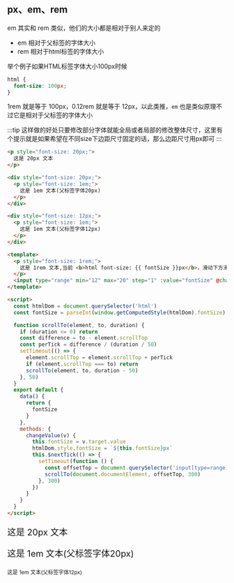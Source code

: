 ## px、em、rem
em 其实和 rem 类似，他们的大小都是相对于别人来定的

- em 相对于父标签的字体大小
- rem 相对于html标签的字体大小

举个例子如果HTML标签字体大小100px时候

```css
html {
  font-size: 100px;
}
```
1rem 就是等于 100px，0.12rem 就是等于 12px，以此类推，`em` 也是类似原理不过它是相对于父标签的字体大小

:::tip
这样做的好处只要修改部分字体就能全局或者局部的修改整体尺寸，这里有个提示就是如果希望在不同size下边距尺寸固定的话，那么边距尺寸用px即可
:::


```html
<p style="font-size: 20px;">
  这是 20px 文本
</p>

<div style="font-size: 20px;">
  <p style="font-size: 1em;">
    这是 1em 文本(父标签字体20px)
  </p>
</div>

<div style="font-size: 12px;">
  <p style="font-size: 1em;">
    这是 1em 文本(父标签字体12px)
  </p>
</div>

<template>
  <p style="font-size: 1rem;">
    这是 1rem 文本,当前 <b>html font-size: {{ fontSize }}px</b>，滑动下方滑块可修改html字体大小
  </p>
  <input type="range" min="12" max="20" step="1" :value="fontSize" @change="changeValue">
</template>

<script>
  const htmlDom = document.querySelector('html')
  const fontSize = parseInt(window.getComputedStyle(htmlDom).fontSize)

  function scrollTo(element, to, duration) {
    if (duration <= 0) return
    const difference = to - element.scrollTop
    const perTick = difference / (duration / 50)
    setTimeout(() => {
      element.scrollTop = element.scrollTop + perTick
      if (element.scrollTop === to) return
      scrollTo(element, to, duration - 50)
    }, 50)
  }
  export default {
    data() {
      return {
        fontSize
      }
    },
    methods: {
      changeValue(v) {
        this.fontSize = v.target.value
        htmlDom.style.fontSize = `${this.fontSize}px`
        this.$nextTick(() => {
          setTimeout(function () {
            const offsetTop = document.querySelector('input[type=range]').offsetTop
            scrollTo(document.documentElement, offsetTop, 300)
          }, 300)
        })
      }
    }
  }
</script>
```

<p style="font-size: 20px;">
  这是 20px 文本
</p>

<div style="font-size: 20px;">
  <p style="font-size: 1em;">
    这是 1em 文本(父标签字体20px)
  </p>
</div>

<div style="font-size: 12px;">
  <p style="font-size: 1em;">
    这是 1em 文本(父标签字体12px)
  </p>
</div>

<template>
  <p style="font-size: 1rem;">
    这是 1rem 文本,当前 <b>html font-size: {{ fontSize }}px</b>，滑动下方滑块可修改html字体大小
  </p>
  <input type="range" min="12" max="20" step="1" :value="fontSize" @change="changeValue">
</template>

<script>
  const htmlDom = document.querySelector('html')
  const fontSize = parseInt(window.getComputedStyle(htmlDom).fontSize)

  function scrollTo(element, to, duration) {
    if (duration <= 0) return
    const difference = to - element.scrollTop
    const perTick = difference / (duration / 50)
    setTimeout(() => {
      element.scrollTop = element.scrollTop + perTick
      if (element.scrollTop === to) return
      scrollTo(element, to, duration - 50)
    }, 50)
  }
  export default {
    data() {
      return {
        fontSize
      }
    },
    created() {
      this.$router.afterEach(() => {
        this.fontSize = fontSize
        htmlDom.style.fontSize = ''
      })
      this.$nextTick(() => {
        function addWaterMarker(str) {
          let can = document.createElement('canvas')
          const mask = document.querySelector('#watermark-mask')
          const fontSize = 18 // 字体大小
          const vMargin = 5 * fontSize
          mask.appendChild(can)
          can.width = 600 //画布的宽
          can.height = 2 * (vMargin + fontSize) //画布的高度
          can.style.display = 'none'
          var cans = can.getContext('2d')
          cans.font = `${fontSize}px Microsoft YaHei` //画布里面文字的字体
          cans.fillStyle = "rgba(0, 0, 0, 0.20)" //画布里面文字的颜色
          cans.fillText(str, 0, fontSize * 2 + vMargin * 3 / 2) //画布里面文字的间距比例
          cans.fillText(str, 300, fontSize * 2 + vMargin * 3 / 2) //画布里面文字的间距比例
          cans.fillText(str, 150, fontSize + vMargin / 2) //画布里面文字的间距比例
          cans.fillText(str, -150, fontSize + vMargin / 2) //画布里面文字的间距比例
          cans.fillText(str, 450, fontSize + vMargin / 2) //画布里面文字的间距比例
          mask.style.backgroundImage = "url(" + can.toDataURL("image/png") + ")" //把画布插入到mask中
        }

        const time = new Date()
        const formatObj = {
          y: time.getFullYear(),
          m: time.getMonth() + 1,
          d: time.getDate(),
          h: time.getHours(),
          i: time.getMinutes(),
          s: time.getSeconds()
        }
        const fillZero = (field) => {
          const value = formatObj[field]
          if (value < 10) {
            return '0' + value
          } else {
            return value
          }
        }
        //调用这个方法即可
        const str = `马云海  ${fillZero('y')}-${fillZero('m')}-${fillZero('d')} ${fillZero('h')}:${fillZero('i')}:${fillZero('s')}`
        addWaterMarker(str)
      })
    },
    methods: {
      changeValue(v) {
        this.fontSize = v.target.value
        htmlDom.style.fontSize = `${this.fontSize}px`
        this.$nextTick(() => {
          setTimeout(function () {
            const offsetTop = document.querySelector('input[type=range]').offsetTop
            scrollTo(document.documentElement, offsetTop, 300)
          }, 300)
        })
      }
    }
  }
</script>